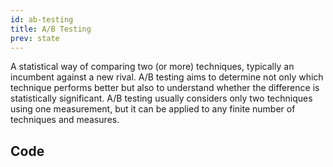 ```yaml
---
id: ab-testing
title: A/B Testing
prev: state
---
```


A statistical way of comparing two (or more) techniques, typically an incumbent against a new rival. A/B testing aims to determine not only which technique performs better but also to understand whether the difference is statistically significant. A/B testing usually considers only two techniques using one measurement, but it can be applied to any finite number of techniques and measures.

## Code